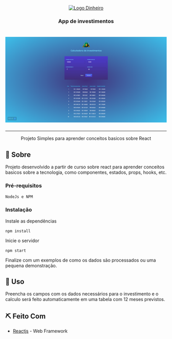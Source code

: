 <p align="center">
  <a href="" rel="noopener">
 <img width=200px height=200px src="https://banner2.cleanpng.com/20180328/tse/kisspng-money-bag-computer-icons-coin-tax-market-5abbb0febf56f2.7630683415222499827837.jpg" alt="Logo Dinheiro"></a>
</p>

<h3 align="center">App de investimentos</h3>

<h1 align="center">
    <img alt="Screenshot do app" src=".github/Screenshot.png" />
</h1>

---

<p align="center"> Projeto Simples para aprender conceitos basicos sobre React
    <br> 
</p>


## 🧐 Sobre <a name = "sobre"></a>
Projeto desenvolvido a partir de curso sobre react para aprender conceitos basicos sobre a tecnologia, como componentes, estados, props, hooks, etc.

### Pré-requisitos

```
NodeJs e NPM
```

### Instalação

Instale as dependências

```
npm install
```

Inicie o servidor

```
npm start
```

Finalize com um exemplos de como os dados são processados ou uma pequena demonstração.

## 🎈 Uso <a name="uso"></a>
Preencha os campos com os dados necessários para o investimento e o calculo será feito automaticamente em uma tabela com 12 meses previstos.

## ⛏️ Feito Com <a name = "feito_com"></a>
- [Reactjs](https://reactjs.org/) - Web Framework
